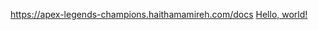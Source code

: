https://apex-legends-champions.haithamamireh.com/docs
<a href="https://apex-legends-champions.haithamamireh.com/docs" target="_blank">Hello, world!</a>
